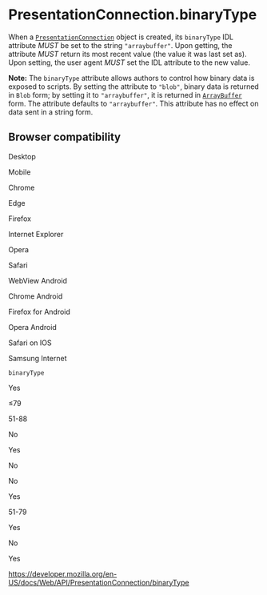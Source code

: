 # PresentationConnection.binaryType

When a [`PresentationConnection`](../presentationconnection) object is created, its `binaryType` IDL attribute _MUST_ be set to the string `"arraybuffer"`. Upon getting, the attribute _MUST_ return its most recent value (the value it was last set as). Upon setting, the user agent _MUST_ set the IDL attribute to the new value.

**Note:** The `binaryType` attribute allows authors to control how binary data is exposed to scripts. By setting the attribute to `"blob"`, binary data is returned in `Blob` form; by setting it to `"arraybuffer"`, it is returned in [`ArrayBuffer`](https://developer.mozilla.org/en-US/docs/Web/JavaScript/Reference/Global_Objects/ArrayBuffer) form. The attribute defaults to `"arraybuffer"`. This attribute has no effect on data sent in a string form.

## Browser compatibility

Desktop

Mobile

Chrome

Edge

Firefox

Internet Explorer

Opera

Safari

WebView Android

Chrome Android

Firefox for Android

Opera Android

Safari on IOS

Samsung Internet

`binaryType`

Yes

≤79

51-88

No

Yes

No

No

Yes

51-79

Yes

No

Yes

<a href="https://developer.mozilla.org/en-US/docs/Web/API/PresentationConnection/binaryType" class="_attribution-link">https://developer.mozilla.org/en-US/docs/Web/API/PresentationConnection/binaryType</a>
